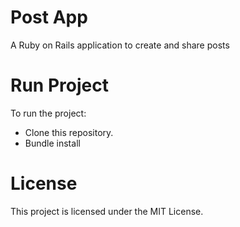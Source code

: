 # Post App
A Ruby on Rails application to create and share posts

# Run Project
To run the project:

* Clone this repository.
* Bundle install

# License
This project is licensed under the MIT License.